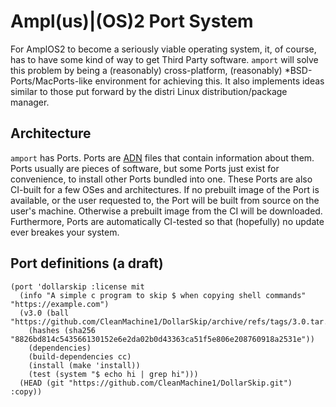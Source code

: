 # Ampl(us)|(OS)2 Port System
For AmplOS2 to become a seriously viable operating system, it, of course, has to
have some kind of way to get Third Party software. `amport` will solve this
problem by being a (reasonably) cross-platform, (reasonably)
\*BSD-Ports/MacPorts-like environment for achieving this. It also implements
ideas similar to those put forward by the distri Linux distribution/package
manager.

## Architecture
`amport` has Ports. Ports are [ADN](https://github.com/Amplus2/adn) files that
contain information about them. Ports usually are pieces of software, but some
Ports just exist for convenience, to install other Ports bundled into one. These
Ports are also CI-built for a few OSes and architectures. If no prebuilt image
of the Port is available, or the user requested to, the Port will be built from
source on the user's machine. Otherwise a prebuilt image from the CI will be
downloaded. Furthermore, Ports are automatically CI-tested so that (hopefully)
no update ever breakes your system.

## Port definitions (a draft)
```edn
(port 'dollarskip :license mit
  (info "A simple c program to skip $ when copying shell commands" "https://example.com")
  (v3.0 (ball "https://github.com/CleanMachine1/DollarSkip/archive/refs/tags/3.0.tar.gz")
    (hashes (sha256 "8826bd814c543566130152e6e2da02b0d43363ca51f5e806e208760918a2531e"))
    (dependencies)
    (build-dependencies cc)
    (install (make 'install))
    (test (system "$ echo hi | grep hi")))
  (HEAD (git "https://github.com/CleanMachine1/DollarSkip.git") :copy))
```
